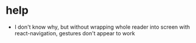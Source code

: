 # help
* I don't know why, but without wrapping whole reader into screen with react-navigation, gestures don't appear to work
